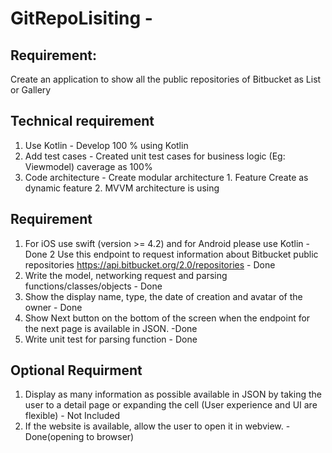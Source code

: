 # GitRepoLisiting  -

## Requirement:
Create an application to show all the public repositories of Bitbucket as List or Gallery

## Technical requirement
1. Use Kotlin  - Develop 100 % using Kotlin
2. Add test cases  - Created unit test cases for business logic (Eg: Viewmodel) caverage as 100%
3. Code architecture - Create modular architecture
               1. Feature Create as dynamic feature
               2. MVVM architecture is using

## Requirement
1. For iOS use swift (version >= 4.2) and for Android please use Kotlin -Done
2  Use this endpoint to request information about Bitbucket public repositories
https://api.bitbucket.org/2.0/repositories - Done
3. Write the model, networking request and parsing functions/classes/objects - Done
4. Show the display name, type, the date of creation and avatar of the owner - Done
5. Show Next button on the bottom of the screen when the endpoint for the next page is
available in JSON. -Done
6. Write unit test for parsing function - Done

## Optional Requirment

1. Display as many information as possible available in JSON by taking the user to a detail
page or expanding the cell (User experience and UI are flexible)  - Not Included
2. If the website is available, allow the user to open it in webview. - Done(opening to browser)


